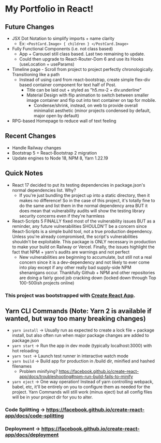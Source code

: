 # My Portfolio in React!

## Future Changes
- JSX Dot Notation to simplify imports + name clarity
  - Ex: `<PostCard.Image> { children } </PostCard.Image>`
- Fully Functional Components (i.e. not class based)
  - App + Carousel still class based. Last two remaining to update.
  - Could then upgrade to React-Router-Dom 6 and use its Hooks (useLocation + useParams)
- Timeline page - Scroll from project to project perfectly chronologically. Transitioning like a path
  - Instead of using card from react-bootstrap, create simple flex-div based container component for text half of Post.
    - Title can be laid out + styled as "h5.mx-2 + div.underline"
    - Material Design with flip animation to switch between smaller image container and flip out into text container on tap for mobile.
      - Condense/shrink, instead, on web to provide overall minimalist aesthetic (minor projects condensed by default, major open by default)
- RPG-based Homepage to reduce wall of text feeling

## Recent Changes
- Handle Railway changes
- Bootstrap 5 + React-Bootstrap 2 migration
- Update engines to Node 18, NPM 8, Yarn 1.22.19

## Quick Notes
- React 17 decided to put its testing dependencies in package.json's normal dependencies list. Why?
  - If you're just bundling the project up into a static directory, then it makes no difference! So in the case of this project, it's totally fine to do the same and list them in the normal dependency area BUT it does mean that vulnerability audits will show the testing library security concerns even if they're harmless
- React-Scripts 5 FINALLY fixed most of the vulnerability issues BUT as a reminder, any future vulnerabilities SHOULDN'T be a concern since React-Scripts is a simple
build tool, not a true production dependency. Unless you're already compromised, the script's vulnerabilities shouldn't be exploitable. This package is ONLY necessary 
in production to make your build on Railway or Vercel. Finally, the issues highlight the fact that NPM + yarn's audits are warnings and not perfect
  - New vulnerabilities are beginning to accumulate, but still not a real concern since it is a dev-dependency and not likely to ever come into play except if any other really bad supply-side NPM shenanigans occur. Thankfully Github + NPM and other repositories are doing a fairly good job cracking down (locked down through Top 100-500ish projects online)

### This project was bootstrapped with [Create React App](https://github.com/facebook/create-react-app).

## Yarn CLI Commands (Note: Yarn 2 is available if wanted, but way too many breaking changes)
- `yarn install` -> Usually run as expected to create a lock file + package install, but also often run when major package changes are added to package.json
- `yarn start` -> Run the app in dev mode (typically localhost:3000) with hot reloading 
- `yarn test` -> Launch test runner in interactive watch mode
- `yarn build` -> Build app for production in /build dir, minified and hashed filenames
    - Problem minifying? https://facebook.github.io/create-react-app/docs/troubleshooting#npm-run-build-fails-to-minify
- `yarn eject` -> One way operation! Instead of yarn controlling webpack, babel, etc,
  it'll be entirely on you to configure them as needed for the project. Yarn Commands will still work
  (minus eject) but all config files will be in your project dir for you to alter.

### Code Splitting -> https://facebook.github.io/create-react-app/docs/code-splitting

### Deployment -> https://facebook.github.io/create-react-app/docs/deployment
